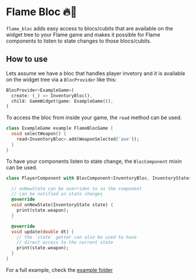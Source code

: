 # Flame Bloc 🔥🧱

`flame_bloc` adds easy access to blocs/cubits that are available on the widget tree to your Flame game and
makes it possible for Flame components to listen to state changes to those blocs/cubits.

## How to use

Lets assume we have a bloc that handles player invetory and it is available on the widget tree via a `BlocProvider` like this:

```dart
BlocProvider<ExampleGame>(
  create: (_) => InventoryBloc(),
  child: GameWidget(game: ExampleGame()),
)
```

To access the bloc from inside your game, the `read` method can be used.

```dart
class ExampleGame example FlameBlocGame {
  void selectWeapon() {
    read<InventoryBloc>.add(WeaponSelected('axe'));
  }
}
```

To have your components listen to state change, the `BlocComponent` mixin can be used.


```dart
class PlayerComponent with BlocComponent<InventoryBloc, InventoryState> {

  // onNewState can be overriden to so the component
  // can be notified on state changes
  @override
  void onNewState(InventoryState state) {
    print(state.weapon);
  }

  @override
  void update(double dt) {
    // the `state` getter can also be used to have
    // direct access to the current state
    print(state.weapon);
  }
}
```

For a full example, check the [example folder](./example)
